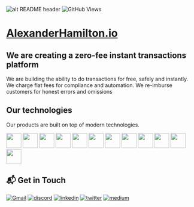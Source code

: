 ![alt README header](https://raw.githubusercontent.com/v3-dot-cash/v3-dot-cash/main/assets/hamilton.jpeg)
![GitHub Views](https://komarev.com/ghpvc/?username=v3-dot-cash&color=FAC151)
<!-- [![typescript](https://img.shields.io/badge/React-Expert-FAC151.svg?logo=react&logoWidth=20)](https://github.com/v3-dot-cash)
[![typescript](https://img.shields.io/badge/Django-Expert-FAC151.svg?logo=django&logoWidth=20)](https://github.com/v3-dot-cash)
[![typescript](https://img.shields.io/badge/Mathematics-Expert-FAC151.svg?logo=mathematics&logoWidth=20)](https://github.com/v3-dot-cash) -->

# <a href="https://www.alexanderhamilton.io">AlexanderHamilton.io</a>

## We are creating a zero-fee instant transactions platform

We are building the ability to do transactions for free, safely and instantly. We charge flat fees for compliance and automation. We re-imburse customers for honest errors and omissions


## Our technologies

Our products are built on top of modern technologies.

<p align="left">
  
<img src="https://raw.githubusercontent.com/v3-dot-cash/.github/main/assets/next.svg" height="auto" width="40">
  
<img src="https://raw.githubusercontent.com/v3-dot-cash/.github/main/assets/react-original.svg" height="auto" width="40">

<img src="https://raw.githubusercontent.com/v3-dot-cash/.github/main/assets/nodejs-original.svg" height="auto" width="40">

<img src="https://raw.githubusercontent.com/v3-dot-cash/.github/main/assets/javascript-plain.svg" height="auto" width="40">

<img src="https://raw.githubusercontent.com/v3-dot-cash/.github/main/assets/css3-original.svg" height="auto" width="40">

<img src="https://raw.githubusercontent.com/v3-dot-cash/.github/main/assets/sass-original.svg" height="auto" width="40">

<img src="https://raw.githubusercontent.com/v3-dot-cash/.github/main/assets/jquery-plain.svg" height="auto" width="40">

<img src="https://raw.githubusercontent.com/v3-dot-cash/.github/main/assets/html5-original.svg" height="auto" width="40">

<img src="https://raw.githubusercontent.com/v3-dot-cash/.github/main/assets/bootstrap-plain.svg" height="auto" width="40">

<img src="https://raw.githubusercontent.com/v3-dot-cash/.github/main/assets/visualstudio-plain.svg" height="auto" width="40">

<img src="https://raw.githubusercontent.com/v3-dot-cash/.github/main/assets/redux-original.svg" height="auto" width="40">

<img src="https://raw.githubusercontent.com/v3-dot-cash/.github/main/assets/git-original.svg" height="auto" width="40">
</p>

## 📬 Get in Touch

[<img alt="Gmail" src="https://img.shields.io/badge/Gmail-D14836?style=for-the-badge&logo=gmail&logoColor=white" />](mailto:hh@v3.cash)
[<img alt="discord" src="https://img.shields.io/badge/discord-333399.svg?&style=for-the-badge&logo=discord&logoColor=white" />](https://discord.gg/qFTEmBGzxU)
[<img alt="linkedin" src="https://img.shields.io/badge/linkedin-%230077B5.svg?&style=for-the-badge&logo=linkedin&logoColor=white"/>](https://www.linkedin.com/company/v3-dot-cash)
[<img alt="twitter" src="https://img.shields.io/badge/twitter-%231DA1F2.svg?&style=for-the-badge&logo=twitter&logoColor=white" />](https://twitter.com/v3_dot_cash)
[<img alt="medium" src="https://img.shields.io/badge/medium-333399.svg?&style=for-the-badge&logo=medium&logoColor=white"/>](https://blog.alexanderhamilton.ai/)
